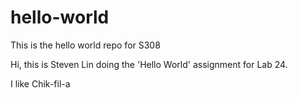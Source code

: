 # hello-world
This is the hello world repo for S308

Hi, this is Steven Lin doing the 'Hello World' assignment for Lab 24.

I like Chik-fil-a
